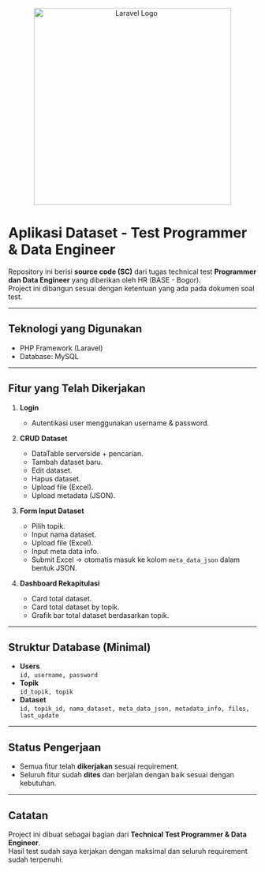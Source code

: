 <p align="center"><a href="https://laravel.com" target="_blank"><img src="https://raw.githubusercontent.com/laravel/art/master/logo-lockup/5%20SVG/2%20CMYK/1%20Full%20Color/laravel-logolockup-cmyk-red.svg" width="400" alt="Laravel Logo"></a></p>

# Aplikasi Dataset - Test Programmer & Data Engineer

Repository ini berisi **source code (SC)** dari tugas technical test **Programmer dan Data Engineer** yang diberikan oleh HR (BASE - Bogor).  
Project ini dibangun sesuai dengan ketentuan yang ada pada dokumen soal test.

---

## Teknologi yang Digunakan
- PHP Framework (Laravel)
- Database: MySQL

---

## Fitur yang Telah Dikerjakan
1. **Login**
   - Autentikasi user menggunakan username & password.

2. **CRUD Dataset**
   - DataTable serverside + pencarian.
   - Tambah dataset baru.
   - Edit dataset.
   - Hapus dataset.
   - Upload file (Excel).
   - Upload metadata (JSON).

3. **Form Input Dataset**
   - Pilih topik.
   - Input nama dataset.
   - Upload file (Excel).
   - Input meta data info.
   - Submit Excel → otomatis masuk ke kolom `meta_data_json` dalam bentuk JSON.

4. **Dashboard Rekapitulasi**
   - Card total dataset.
   - Card total dataset by topik.
   - Grafik bar total dataset berdasarkan topik.

---

## Struktur Database (Minimal)
- **Users**  
  `id, username, password`
- **Topik**  
  `id_topik, topik`
- **Dataset**  
  `id, topik_id, nama_dataset, meta_data_json, metadata_info, files, last_update`

---

## Status Pengerjaan
- Semua fitur telah **dikerjakan** sesuai requirement.  
- Seluruh fitur sudah **dites** dan berjalan dengan baik sesuai dengan kebutuhan.

---

## Catatan
Project ini dibuat sebagai bagian dari **Technical Test Programmer & Data Engineer**.  
Hasil test sudah saya kerjakan dengan maksimal dan seluruh requirement sudah terpenuhi.

